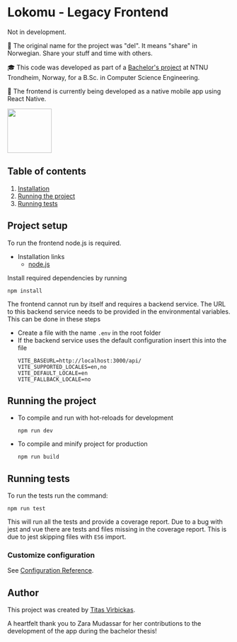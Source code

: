 # Lokomu - Legacy Frontend

Not in development.

💚 The original name for the project was "del". It means "share" in Norwegian. Share your stuff and time with others. 

🎓 This code was developed as part of a [Bachelor's project](https://ntnuopen.ntnu.no/ntnu-xmlui/handle/11250/3078083) at NTNU Trondheim, Norway, for a B.Sc. in Computer Science Engineering.

🚀 The frontend is currently being developed as a native mobile app using React Native.

<img src="public/favicon.ico" height="100" title="hover text" alt="">

## Table of contents

1. [Installation](#project-setup)
1. [Running the project](#running-the-project)
1. [Running tests](#running-tests)

## Project setup

To run the frontend node.js is required.

- Installation links
  - [node.js](https://nodejs.org/en/download/)

Install required dependencies by running

```
npm install
```

The frontend cannot run by itself and requires a backend service. The URL to this backend service needs to be provided in the environmental variables. This can be done in these steps

- Create a file with the name `.env` in the root folder
- If the backend service uses the default configuration insert this into the file
  ```
  VITE_BASEURL=http://localhost:3000/api/
  VITE_SUPPORTED_LOCALES=en,no
  VITE_DEFAULT_LOCALE=en
  VITE_FALLBACK_LOCALE=no
  ```

## Running the project

- To compile and run with hot-reloads for development

  ```
  npm run dev
  ```

- To compile and minify project for production
  ```
  npm run build
  ```

## Running tests

To run the tests run the command:

```
npm run test
```

This will run all the tests and provide a coverage report. Due to a bug with jest and vue there are tests and files missing in the coverage report. This is due to jest skipping files with `ES6` import.

### Customize configuration

See [Configuration Reference](https://cli.vuejs.org/config/).

## Author

This project was created by [Titas Virbickas](https://github.com/titusvi).

A heartfelt thank you to Zara Mudassar for her contributions to the development of the app during the bachelor thesis!
